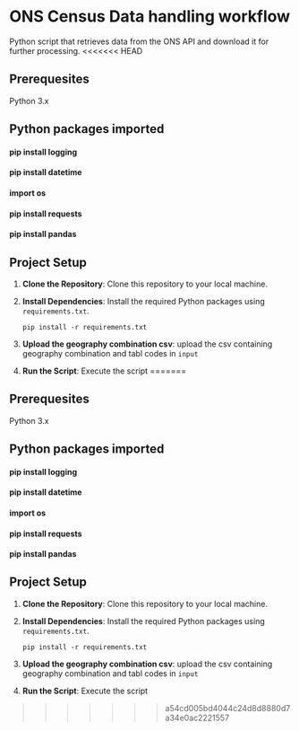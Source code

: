 # ONS Census Data handling workflow
Python script that retrieves data from the ONS API and download it for further processing.
<<<<<<< HEAD

## Prerequesites
Python 3.x

## Python packages imported
#### pip install logging
#### pip install datetime
#### import os
#### pip install requests
#### pip install pandas

## Project Setup

1. **Clone the Repository**: Clone this repository to your local machine.

2. **Install Dependencies**: Install the required Python packages using `requirements.txt`.

    ``` pip install -r requirements.txt ```

2. **Upload the geography combination csv**: upload the csv containing geography combination and tabl codes in `input`

3. **Run the Script**: Execute the script
=======

## Prerequesites
Python 3.x

## Python packages imported
#### pip install logging
#### pip install datetime
#### import os
#### pip install requests
#### pip install pandas

## Project Setup

1. **Clone the Repository**: Clone this repository to your local machine.

2. **Install Dependencies**: Install the required Python packages using `requirements.txt`.

    ``` pip install -r requirements.txt ```

2. **Upload the geography combination csv**: upload the csv containing geography combination and tabl codes in `input`

3. **Run the Script**: Execute the script






>>>>>>> a54cd005bd4044c24d8d8880d7a34e0ac2221557

